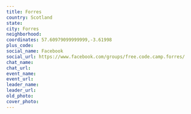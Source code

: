 ```yaml
---
title: Forres
country: Scotland
state: 
city: Forres
neighborhood: 
coordinates: 57.60979099999999,-3.61998
plus_code:
social_name: Facebook
social_url: https://www.facebook.com/groups/free.code.camp.forres/
chat_name:
chat_url:
event_name:
event_url:
leader_name:
leader_url:
old_photo: 
cover_photo:
---
```

